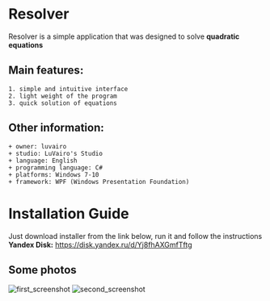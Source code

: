 # Resolver
Resolver is a simple application that was designed to solve **quadratic equations**

## Main features:
    1. simple and intuitive interface
    2. light weight of the program
    3. quick solution of equations
    
## Other information:
    + owner: luvairo
    + studio: LuVairo's Studio
    + language: English
    + programming language: C#  
    + platforms: Windows 7-10
    + framework: WPF (Windows Presentation Foundation)
    
# Installation Guide
Just download installer from the link below, run it and follow the instructions
<br/>
**Yandex Disk:** https://disk.yandex.ru/d/Yj8fhAXGmfTftg

## Some photos
![first_screenshot](https://user-images.githubusercontent.com/53510413/136796723-dab681c8-b63d-4fda-9813-a2eb8ea22cca.png)
![second_screenshot](https://user-images.githubusercontent.com/53510413/136796756-6a57d8be-1c31-4774-828f-01697edb4569.png)

